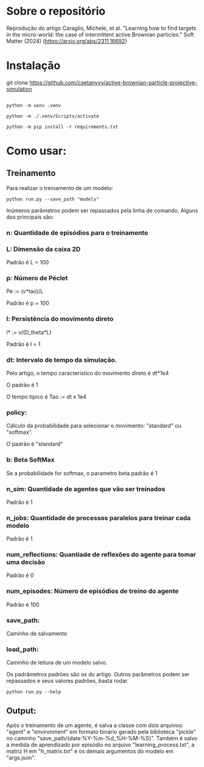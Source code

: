 # Sobre o repositório
Reprodução do artigo Caraglio, Michele, et al. "Learning how to find targets in the micro-world: the case of intermittent active Brownian particles." Soft Matter (2024) (https://arxiv.org/abs/2311.16692)

# Instalação
git clone https://github.com/caetanyyy/active-brownian-particle-projective-simulation

<code>
python -m venv .venv
</code>

<code>
python -m ./.venv/Scripts/activate
</code>

<code>
python -m pip install -r requirements.txt
</code>

# Como usar:

## Treinamento
Para realizar o treinamento de um modelo:

<code>python run.py --save_path "models" </code>

Inúmeros parâmetros podem ser repassados pela linha de comando. Alguns dos principais são:

### n: Quantidade de episódios para o treinamento 

### L: Dimensão da caixa 2D 
Padrão é L = 100

### p: Número de Péclet 
Pe := (v*tao)/L

Padrão é p = 100

### l: Persistência do movimento direto
l* := v/(D_theta*L)

Padrão é l = 1

### dt: Intervalo de tempo da simulação. 
Pelo artigo, o tempo característico do movimento direto é dt*1e4

O padrão é 1

O tempo típico é Tao := dt x 1e4

### policy: 
Cálculo da probabilidade para selecionar o movimento: "standard" ou "softmax".

O padrão é "standard"


### b: Beta SoftMax
Se a probabilidade for softmax, o parametro beta padrão é 1

### n_sim: Quantidade de agentes que vão ser treinados

Padrão é 1

### n_jobs: Quantidade de processos paralelos para treinar cada modelo

Padrão é 1

### num_reflections: Quantiade de reflexões do agente para tomar uma decisão

Padrão é 0

### num_episodes: Número de episódios de treino do agente

Padrão é 100

### save_path: 
Caminho de salvamento

### load_path: 
Caminho de leitura de um modelo salvo.

Os padrâmetros padrões são os do artigo. Outros parâmetros podem ser repassados e seus valores padrões, basta rodar.

<code>python run.py --help </code>

## Output:

Após o treinamento de um agente, é salva a classe com dois arquivos: "agent" e "environment" em formato binário gerado pela biblioteca "pickle" no caminho "save_path/{date:%Y-%m-%d_%H-%M-%S}". Também é salvo a medida de aprendizado por episódio no arquivo "learning_process.txt", a matriz H em "h_matrix.txt" e os demais argumentos do modelo em "args.json".